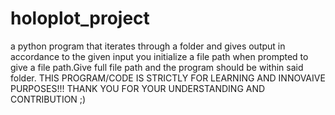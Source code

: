 # holoplot_project
a python program that iterates through a folder and gives output in accordance to the given input
you initialize a file path when prompted to give a file path.Give full file path and the program should be within said folder.
THIS PROGRAM/CODE IS STRICTLY FOR LEARNING AND INNOVAIVE PURPOSES!!!
THANK YOU FOR YOUR UNDERSTANDING AND CONTRIBUTION ;)
